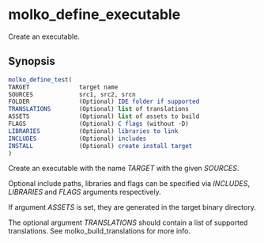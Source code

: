 # molko_define_executable

Create an executable.

## Synopsis

```cmake
molko_define_test(
TARGET              target name
SOURCES             src1, src2, srcn
FOLDER              (Optional) IDE folder if supported
TRANSLATIONS        (Optional) list of translations
ASSETS              (Optional) list of assets to build
FLAGS               (Optional) C flags (without -D)
LIBRARIES           (Optional) libraries to link
INCLUDES            (Optional) includes
INSTALL             (Optional) create install target
)
```

Create an executable with the name *TARGET* with the given *SOURCES*.

Optional include paths, libraries and flags can be specified via *INCLUDES*,
*LIBRARIES* and *FLAGS* arguments respectively.

If argument *ASSETS* is set, they are generated in the target binary
directory.

The optional argument *TRANSLATIONS* should contain a list of supported
translations. See molko_build_translations for more info.

